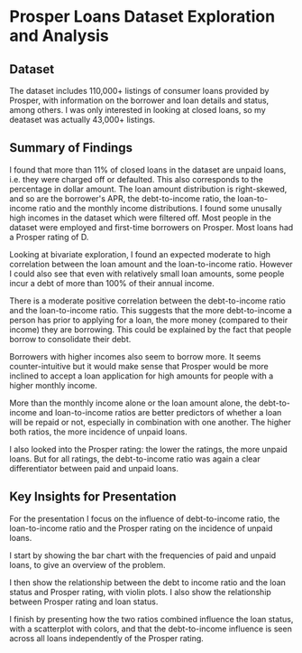 # Prosper Loans Dataset Exploration and Analysis

## Dataset

The dataset includes 110,000+ listings of consumer loans provided by Prosper, with information on the borrower and loan details and status, among others. I was only interested in looking at closed loans, so my deataset was actually 43,000+ listings.


## Summary of Findings

I found that more than 11% of closed loans in the dataset are unpaid loans, i.e. they were charged off or defaulted. This also corresponds to the percentage in dollar amount. The loan amount distribution is right-skewed, and so are the borrower's APR, the debt-to-income ratio, the loan-to-income ratio and the monthly income distributions. I found some unusally high incomes in the dataset which were filtered off. Most people in the dataset were employed and first-time borrowers on Prosper.
Most loans had a Prosper rating of D.

Looking at bivariate exploration, I found an expected moderate to high correlation between the loan amount and the loan-to-income ratio. However I could also see that even with relatively small loan amounts, some people incur a debt of more than 100% of their annual income.

There is a moderate positive correlation between the debt-to-income ratio and the loan-to-income ratio. This suggests that the more debt-to-income a person has prior to applying for a loan, the more money (compared to their income) they are borrowing. This could be explained by the fact that people borrow to consolidate their debt.

Borrowers with higher incomes also seem to borrow more. It seems counter-intuitive but it would make sense that Prosper would be more inclined to accept a loan application for high amounts for people with a higher monthly income.

More than the monthly income alone or the loan amount alone, the debt-to-income and loan-to-income ratios are better predictors of whether a loan will be repaid or not, especially in combination with one another. The higher both ratios, the more incidence of unpaid loans.

I also looked into the Prosper rating: the lower the ratings, the more unpaid loans. But for all ratings, the debt-to-income ratio was again a clear differentiator between paid and unpaid loans.

## Key Insights for Presentation

For the presentation I focus on the influence of debt-to-income ratio, the loan-to-income ratio and the Prosper rating on the incidence of unpaid loans.

I start by showing the bar chart with the frequencies of paid and unpaid loans, to give an overview of the problem.

I then show the relationship between the debt to income ratio and the loan status and Prosper rating, with violin plots. I also show the relationship between Prosper rating and loan status.

I finish by presenting how the two ratios combined influence the loan status, with a scatterplot with colors, and that the debt-to-income influence is seen across all loans independently of the Prosper rating.